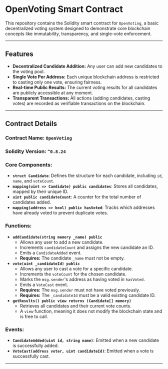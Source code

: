 # OpenVoting Smart Contract

This repository contains the Solidity smart contract for `OpenVoting`, a basic decentralized voting system designed to demonstrate core blockchain concepts like immutability, transparency, and single-vote enforcement.

---

## Features

* **Decentralized Candidate Addition:** Any user can add new candidates to the voting pool.
* **Single Vote Per Address:** Each unique blockchain address is restricted to casting only one vote, ensuring fairness.
* **Real-time Public Results:** The current voting results for all candidates are publicly accessible at any moment.
* **Transparent Transactions:** All actions (adding candidates, casting votes) are recorded as verifiable transactions on the blockchain.

---

## Contract Details

### Contract Name: `OpenVoting`

### Solidity Version: `^0.8.24`

### Core Components:

* **`struct Candidate`**: Defines the structure for each candidate, including `id`, `name`, and `voteCount`.
* **`mapping(uint => Candidate) public candidates`**: Stores all candidates, mapped by their unique ID.
* **`uint public candidateCount`**: A counter for the total number of candidates added.
* **`mapping(address => bool) public hasVoted`**: Tracks which addresses have already voted to prevent duplicate votes.

### Functions:

* **`addCandidate(string memory _name) public`**
    * Allows any user to add a new candidate.
    * Increments `candidateCount` and assigns the new candidate an ID.
    * Emits a `CandidateAdded` event.
    * **Requires:** The candidate `_name` must not be empty.
* **`vote(uint _candidateId) public`**
    * Allows any user to cast a vote for a specific candidate.
    * Increments the `voteCount` for the chosen candidate.
    * Marks the `msg.sender`'s address as having voted in `hasVoted`.
    * Emits a `VoteCast` event.
    * **Requires:** The `msg.sender` must not have voted previously.
    * **Requires:** The `_candidateId` must be a valid existing candidate ID.
* **`getResults() public view returns (Candidate[] memory)`**
    * Retrieves all candidates and their current vote counts.
    * A `view` function, meaning it does not modify the blockchain state and is free to call.

### Events:

* **`CandidateAdded(uint id, string name)`**: Emitted when a new candidate is successfully added.
* **`VoteCast(address voter, uint candidateId)`**: Emitted when a vote is successfully cast.

---
